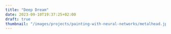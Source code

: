 ```yaml
---
title: "Deep Dream"
date: 2023-09-10T19:37:25+02:00
draft: true
thumbnail: "/images/projects/painting-with-neural-networks/metalhead.jpg"
---
```


